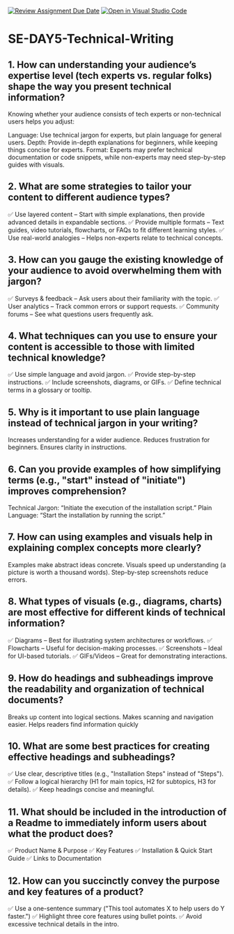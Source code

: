 [![Review Assignment Due Date](https://classroom.github.com/assets/deadline-readme-button-22041afd0340ce965d47ae6ef1cefeee28c7c493a6346c4f15d667ab976d596c.svg)](https://classroom.github.com/a/zsAR-pyY)
[![Open in Visual Studio Code](https://classroom.github.com/assets/open-in-vscode-2e0aaae1b6195c2367325f4f02e2d04e9abb55f0b24a779b69b11b9e10269abc.svg)](https://classroom.github.com/online_ide?assignment_repo_id=18649650&assignment_repo_type=AssignmentRepo)
# SE-DAY5-Technical-Writing
## 1. How can understanding your audience’s expertise level (tech experts vs. regular folks) shape the way you present technical information?
Knowing whether your audience consists of tech experts or non-technical users helps you adjust:

Language: Use technical jargon for experts, but plain language for general users.
Depth: Provide in-depth explanations for beginners, while keeping things concise for experts.
Format: Experts may prefer technical documentation or code snippets, while non-experts may need step-by-step guides with visuals.
## 2. What are some strategies to tailor your content to different audience types?
✅ Use layered content – Start with simple explanations, then provide advanced details in expandable sections.
✅ Provide multiple formats – Text guides, video tutorials, flowcharts, or FAQs to fit different learning styles.
✅ Use real-world analogies – Helps non-experts relate to technical concepts.


## 3. How can you gauge the existing knowledge of your audience to avoid overwhelming them with jargon?
✅ Surveys & feedback – Ask users about their familiarity with the topic.
✅ User analytics – Track common errors or support requests.
✅ Community forums – See what questions users frequently ask.
## 4. What techniques can you use to ensure your content is accessible to those with limited technical knowledge?
✅ Use simple language and avoid jargon.
✅ Provide step-by-step instructions.
✅ Include screenshots, diagrams, or GIFs.
✅ Define technical terms in a glossary or tooltip.
## 5. Why is it important to use plain language instead of technical jargon in your writing?
Increases understanding for a wider audience.
Reduces frustration for beginners.
Ensures clarity in instructions.
## 6. Can you provide examples of how simplifying terms (e.g., "start" instead of "initiate") improves comprehension?
Technical Jargon: “Initiate the execution of the installation script.”
Plain Language: “Start the installation by running the script.”


## 7. How can using examples and visuals help in explaining complex concepts more clearly?
Examples make abstract ideas concrete.
Visuals speed up understanding (a picture is worth a thousand words).
Step-by-step screenshots reduce errors.
## 8. What types of visuals (e.g., diagrams, charts) are most effective for different kinds of technical information?
✅ Diagrams – Best for illustrating system architectures or workflows.
✅ Flowcharts – Useful for decision-making processes.
✅ Screenshots – Ideal for UI-based tutorials.
✅ GIFs/Videos – Great for demonstrating interactions.
## 9. How do headings and subheadings improve the readability and organization of technical documents?
Breaks up content into logical sections.
Makes scanning and navigation easier.
Helps readers find information quickly
## 10. What are some best practices for creating effective headings and subheadings?
✅ Use clear, descriptive titles (e.g., "Installation Steps" instead of "Steps").
✅ Follow a logical hierarchy (H1 for main topics, H2 for subtopics, H3 for details).
✅ Keep headings concise and meaningful.
## 11. What should be included in the introduction of a Readme to immediately inform users about what the product does?
✅ Product Name & Purpose
✅ Key Features
✅ Installation & Quick Start Guide
✅ Links to Documentation
## 12. How can you succinctly convey the purpose and key features of a product?
✅ Use a one-sentence summary ("This tool automates X to help users do Y faster.")
✅ Highlight three core features using bullet points.
✅ Avoid excessive technical details in the intro.
